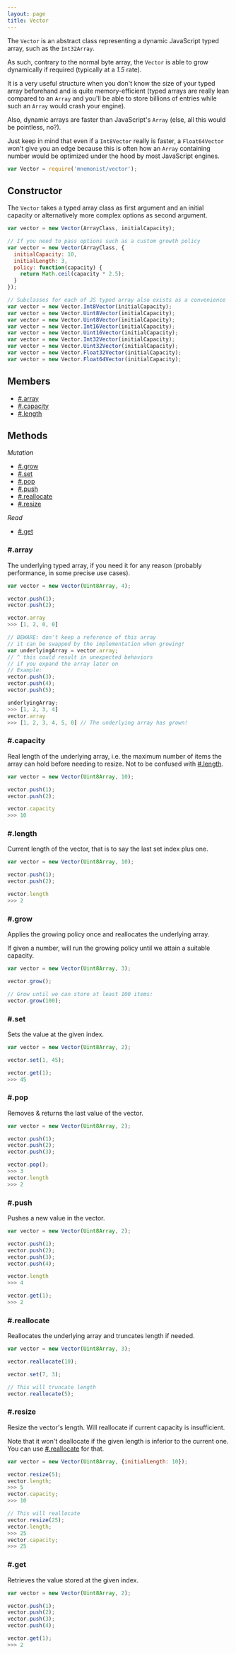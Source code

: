 ```yaml
---
layout: page
title: Vector
---
```


The `Vector` is an abstract class representing a dynamic JavaScript typed array, such as the `Int32Array`.

As such, contrary to the normal byte array, the `Vector` is able to grow dynamically if required (typically at a *1.5* rate).

It is a very useful structure when you don't know the size of your typed array beforehand and is quite memory-efficient (typed arrays are really lean compared to an `Array` and you'll be able to store billions of entries while such an `Array` would crash your engine).

Also, dynamic arrays are faster than JavaScript's `Array` (else, all this would be pointless, no?).

Just keep in mind that even if a `Int8Vector` really is faster, a `Float64Vector` won't give you an edge because this is often how an `Array` containing number would be optimized under the hood by most JavaScript engines.

```js
var Vector = require('mnemonist/vector');
```

## Constructor

The `Vector` takes a typed array class as first argument and an initial capacity or alternatively more complex options as second argument.

```js
var vector = new Vector(ArrayClass, initialCapacity);

// If you need to pass options such as a custom growth policy
var vector = new Vector(ArrayClass, {
  initialCapacity: 10,
  initialLength: 3,
  policy: function(capacity) {
    return Math.ceil(capacity * 2.5);
  }
});

// Subclasses for each of JS typed array also exists as a convenience
var vector = new Vector.Int8Vector(initialCapacity);
var vector = new Vector.Uint8Vector(initialCapacity);
var vector = new Vector.Uint8Vector(initialCapacity);
var vector = new Vector.Int16Vector(initialCapacity);
var vector = new Vector.Uint16Vector(initialCapacity);
var vector = new Vector.Int32Vector(initialCapacity);
var vector = new Vector.Uint32Vector(initialCapacity);
var vector = new Vector.Float32Vector(initialCapacity);
var vector = new Vector.Float64Vector(initialCapacity);
```

## Members

* [#.array](#array)
* [#.capacity](#capacity)
* [#.length](#length)

## Methods

*Mutation*

* [#.grow](#grow)
* [#.set](#set)
* [#.pop](#pop)
* [#.push](#push)
* [#.reallocate](#reallocate)
* [#.resize](#resize)

*Read*

* [#.get](#get)

### #.array

The underlying typed array, if you need it for any reason (probably performance, in some precise use cases).

```js
var vector = new Vector(Uint8Array, 4);

vector.push(1);
vector.push(2);

vector.array
>>> [1, 2, 0, 0]

// BEWARE: don't keep a reference of this array
// it can be swapped by the implementation when growing!
var underlyingArray = vector.array;
// ^ this could result in unexpected behaviors
// if you expand the array later on
// Example:
vector.push(3);
vector.push(4);
vector.push(5);

underlyingArray;
>>> [1, 2, 3, 4]
vector.array
>>> [1, 2, 3, 4, 5, 0] // The underlying array has grown!
```

### #.capacity

Real length of the underlying array, i.e. the maximum number of items the array can hold before needing to resize. Not to be confused with [#.length](#length).

```js
var vector = new Vector(Uint8Array, 10);

vector.push(1);
vector.push(2);

vector.capacity
>>> 10
```

### #.length

Current length of the vector, that is to say the last set index plus one.

```js
var vector = new Vector(Uint8Array, 10);

vector.push(1);
vector.push(2);

vector.length
>>> 2
```

### #.grow

Applies the growing policy once and reallocates the underlying array.

If given a number, will run the growing policy until we attain a suitable capacity.

```js
var vector = new Vector(Uint8Array, 3);

vector.grow();

// Grow until we can store at least 100 items:
vector.grow(100);
```

### #.set

Sets the value at the given index.

```js
var vector = new Vector(Uint8Array, 2);

vector.set(1, 45);

vector.get(1);
>>> 45
```

### #.pop

Removes & returns the last value of the vector.

```js
var vector = new Vector(Uint8Array, 2);

vector.push(1);
vector.push(2);
vector.push(3);

vector.pop();
>>> 3
vector.length
>>> 2
```

### #.push

Pushes a new value in the vector.

```js
var vector = new Vector(Uint8Array, 2);

vector.push(1);
vector.push(2);
vector.push(3);
vector.push(4);

vector.length
>>> 4

vector.get(1);
>>> 2
```

### #.reallocate

Reallocates the underlying array and truncates length if needed.

```js
var vector = new Vector(Uint8Array, 3);

vector.reallocate(10);

vector.set(7, 3);

// This will truncate length
vector.reallocate(5);
```

### #.resize

Resize the vector's length. Will reallocate if current capacity is insufficient.

Note that it won't deallocate if the given length is inferior to the current one. You can use [#.reallocate](#reallocate) for that.

```js
var vector = new Vector(Uint8Array, {initialLength: 10});

vector.resize(5);
vector.length;
>>> 5
vector.capacity;
>>> 10

// This will reallocate
vector.resize(25);
vector.length;
>>> 25
vector.capacity;
>>> 25
```

### #.get

Retrieves the value stored at the given index.

```js
var vector = new Vector(Uint8Array, 2);

vector.push(1);
vector.push(2);
vector.push(3);
vector.push(4);

vector.get(1);
>>> 2
```
